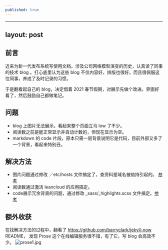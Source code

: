 ```yaml
---
published: true
---
```

---
layout: post
---
## 前言
近来为新一代发布系统写使用文档，涉及公司网络模型演变的历史，认真读了同事的技术 blog 。打心底里认为这些 blog 不仅内容好，排版也很好。而且很佩服这位同事，养成了及时记录的习惯。  

于是翻看起自己的 blog，决定借着 2021 春节假期，对展示先做个改进。界面好看了，然后鼓励自己都做笔记。

## 问题
* blog 上图片无法展示。看起来整个页面立马 low 了不少。
* 阅读数之前是能正常显示并自动计数的，但现在显示为空。
* markdown 的 code 片段，原本只需一层背景说明它是代码，目前外部又多了一个背景，看起来特别丑。

## 解决方法
* 图片问题通过修改 ／etc/hosts 文件搞定了，查资料是域名被劫持引起的。 [参考](https://www.jianshu.com/p/65e99b0f82ac)
* 阅读数通过激活 leancloud 的应用搞定。
* code展示冗余背景的问题，通过修改 _sass/_highlights.scss 文件搞定。[参考](https://github.com/barryclark/jekyll-now/issues/1025)

## 额外收获
在找解决方法的过程中，翻看了 https://github.com/barryclark/jekyll-now README，
发现 Prose 这个在线编辑服务很不错，有了它，写 blog 会高效不少。
![prose1.jpg]({{site.baseurl}}/_posts/prose1.jpg)
